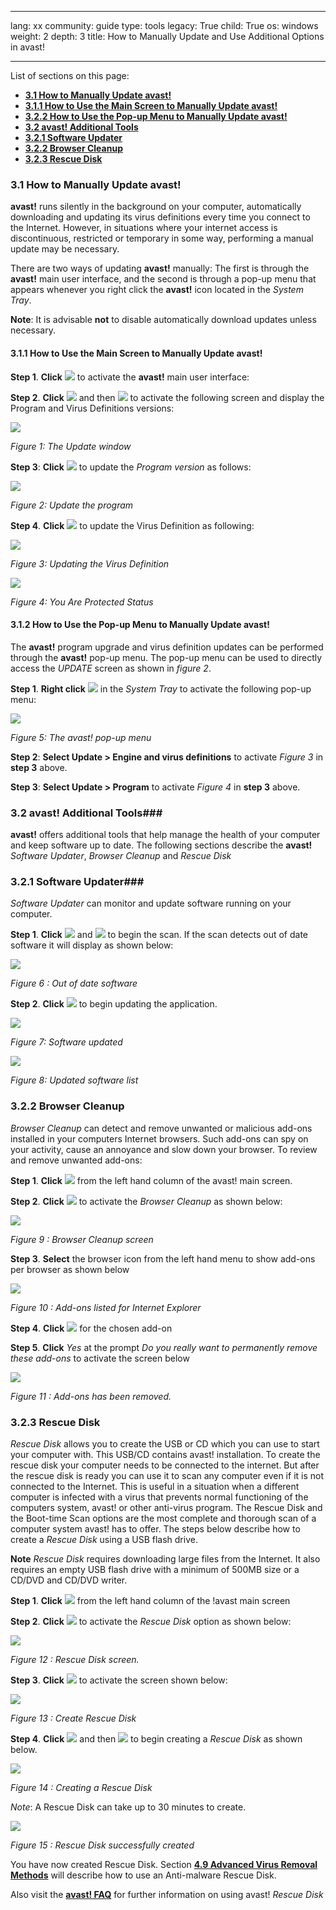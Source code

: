 

---

lang: xx
community: guide
type: tools
legacy: True
child: True
os: windows
weight: 2
depth: 3
title: How to Manually Update and Use Additional Options in avast!

---

List of sections on this page:  

- [**3.1 How to Manually Update avast!**](#3.0)
 - [**3.1.1 How to Use the Main Screen to Manually Update avast!**](#3.1)
 - [**3.2.2 How to Use the Pop-up Menu to Manually Update avast!**](#3.2)
- [**3.2 avast! Additional Tools**](#3.2)
 - [**3.2.1 Software Updater**](#3.2.1)
 - [**3.2.2 Browser Cleanup**](#3.2.2)
 - [**3.2.3 Rescue Disk**](#3.2.3)




<a name="3.1"></a>
### 3.1 How to Manually Update avast! ###

**avast!** runs silently in the background on your computer, automatically downloading and updating its virus definitions every time you connect to the Internet. However, in situations where your internet access is discontinuous, restricted or temporary in some way, performing a manual update may be necessary.

There are two ways of updating **avast!** manually: The first is through the **avast!** main user interface, and the second is through a pop-up menu that appears whenever you right click the **avast!** icon located in the *System Tray*. 

**Note**:  It is advisable **not** to disable automatically download updates unless necessary.

 
<a name="3.1.1"></a>
#### 3.1.1 How to Use the Main Screen to Manually Update avast! ####

**Step 1**. **Click** ![](/sbox/screen/avast-en-1/22.png) to activate the **avast!** main user interface:


**Step 2**. **Click** ![](/sbox/screen/avast-en-1/18.png) and then ![](/sbox/screen/avast-en-1/20.png) to activate the following screen and display the Program and Virus Definitions versions:

![](/sbox/screen/avast-en-1/24.png)

*Figure 1: The Update window*

**Step 3**: **Click** ![](/sbox/screen/avast-en-1/25.png) to update the *Program version* as follows:

![](/sbox/screen/avast-en-1/27.png)

*Figure 2: Update the program*

**Step 4**. **Click** ![](/sbox/screen/avast-en-1/25.png) to update the Virus Definition as following:

![](/sbox/screen/avast-en-1/26.png)

*Figure 3: Updating the Virus Definition*

![](/sbox/screen/avast-en-1/23.png)

*Figure 4: You Are Protected Status*

<a name="3.1.2"></a>
#### 3.1.2 How to Use the Pop-up Menu to Manually Update avast! ####

The **avast!** program upgrade and virus definition updates can be performed through the **avast!** pop-up menu. The pop-up menu can be used to directly access the *UPDATE* screen as shown in *figure 2*.  

**Step 1**. **Right click** ![](/sbox/screen/avast-en-1/22.png) in the *System Tray* to activate the following pop-up menu:

![](/sbox/screen/avast-en-1/28.png)

*Figure 5: The avast! pop-up menu*

**Step 2**: **Select Update > Engine and virus definitions** to activate *Figure 3* in **step 3** above. 

**Step 3**: **Select Update > Program** to activate *Figure 4* in **step 3** above. 


<a name="3.2"></a>
### 3.2 avast! Additional Tools###

**avast!** offers additional tools that help manage the health of your computer and keep software up to date. The following sections describe the **avast!** *Software Updater*, *Browser Cleanup* and *Rescue Disk*

<a name="3.2.1"></a>
### 3.2.1 Software Updater###

*Software Updater* can monitor and update software running on your computer.


**Step 1**. **Click** ![](/sbox/screen/avast-en-1/57.png) and ![](/sbox/screen/avast-en-1/104.png) to begin the scan. If the scan detects out of date software it will display as shown below: 


![](/sbox/screen/avast-en-1/105.png)

*Figure 6 : Out of date software*


**Step 2**. **Click** ![](/sbox/screen/avast-en-1/40.png) to begin updating the application.


![](/sbox/screen/avast-en-1/38.png)

*Figure 7: Software updated*


![](/sbox/screen/avast-en-1/106.png)

*Figure 8: Updated software list*



<a name="3.2.2"></a>
### 3.2.2 Browser Cleanup ###

*Browser Cleanup* can detect and remove unwanted or malicious add-ons installed in your computers Internet browsers. Such add-ons can spy on your activity, cause an annoyance and slow down your browser. To review and remove unwanted add-ons:

**Step 1**. **Click** ![](/sbox/screen/avast-en-1/35.png) from the left hand column of the avast! main screen.

**Step 2**. **Click** ![](/sbox/screen/avast-en-1/41.png) to activate the *Browser Cleanup* as shown below:


![](/sbox/screen/avast-en-1/42.png)

*Figure 9 : Browser Cleanup screen*

**Step 3**. **Select** the browser icon from the left hand menu to show add-ons per browser as shown below


![](/sbox/screen/avast-en-1/44.png)

*Figure 10 : Add-ons listed for Internet Explorer*

**Step 4**. **Click** ![](/sbox/screen/avast-en-1/45.png) for the chosen add-on

**Step 5**. **Click** *Yes* at the prompt *Do you really want to permanently remove these add-ons* to activate the screen below

![](/sbox/screen/avast-en-1/46.png)

*Figure 11 : Add-ons has been removed.*

<a name="3.2.3"></a>
### 3.2.3 Rescue Disk ###

*Rescue Disk* allows you to create the USB or CD which you can use to start your computer with. This USB/CD contains avast! installation. To create the rescue disk your computer needs to be connected to the internet. But after the rescue disk is ready you can use it to scan any computer even if it is not connected to the Internet. This is useful in a situation when a different computer is infected with a virus that prevents normal functioning of the computers system, avast! or other anti-virus program. The Rescue Disk and the Boot-time Scan options are the most complete and thorough scan of a computer system avast! has to offer. The steps below describe how to create a *Rescue Disk* using a USB flash drive. 

**Note** *Rescue Disk* requires downloading large files from the Internet. It also requires an empty USB flash drive with a minimum of 500MB size or a CD/DVD and CD/DVD writer.

**Step 1**. **Click** ![](/sbox/screen/avast-en-1/35.png) from the left hand column of the !avast main screen

**Step 2**. **Click** ![](/sbox/screen/avast-en-1/47.png) to activate the *Rescue Disk* option as shown below:


![](/sbox/screen/avast-en-1/48.png)

*Figure 12 : Rescue Disk screen.*

**Step 3**. **Click** ![](/sbox/screen/avast-en-1/49.png) to activate the screen shown below:


![](/sbox/screen/avast-en-1/50.png)

*Figure 13 : Create Rescue Disk*


**Step 4**. **Click** ![](/sbox/screen/avast-en-1/51.png) and then ![](/sbox/screen/avast-en-1/53.png) to begin creating a *Rescue Disk* as shown below. 

![](/sbox/screen/avast-en-1/54.png)

*Figure 14 : Creating a Rescue Disk*

*Note*: A Rescue Disk can take up to 30 minutes to create.


![](/sbox/screen/avast-en-1/55.png)

*Figure 15 : Rescue Disk successfully created*

You have now created Rescue Disk. Section  [**4.9 Advanced Virus Removal Methods**](/en/dealingwithviruses#4.9) will describe how to use an Anti-malware Rescue Disk. 

Also visit the [**avast! FAQ**](http://www.avast.com/faq.php?article=AVKB114#articleContent) for further information on using avast! *Rescue Disk*





